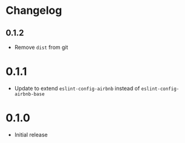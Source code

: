 # Changelog

## 0.1.2

- Remove `dist` from git

# 0.1.1

- Update to extend `eslint-config-airbnb` instead of `eslint-config-airbnb-base`

# 0.1.0

- Initial release
